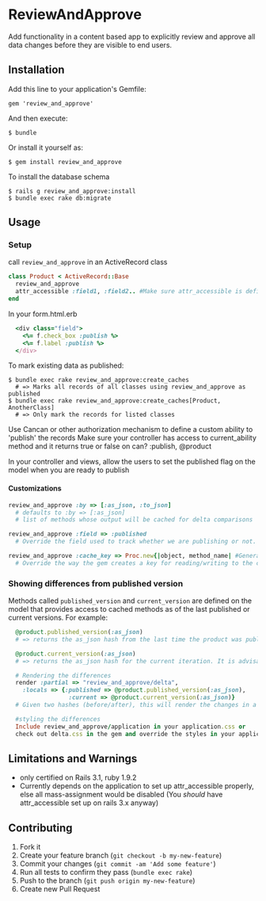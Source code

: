 # ReviewAndApprove

Add functionality in a content based app to explicitly review and approve all data changes before they are visible to end users.

## Installation

Add this line to your application's Gemfile:

    gem 'review_and_approve'

And then execute:

    $ bundle

Or install it yourself as:

    $ gem install review_and_approve

To install the database schema

    $ rails g review_and_approve:install
    $ bundle exec rake db:migrate

## Usage

### Setup
call `review_and_approve` in an ActiveRecord class

```ruby
class Product < ActiveRecord::Base
  review_and_approve
  attr_accessible :field1, :field2.. #Make sure attr_accessible is defined properly
end
```

In your form.html.erb 
```ruby
  <div class="field">
    <%= f.check_box :publish %>
    <%= f.label :publish %>
  </div>
```

To mark existing data as published:

    $ bundle exec rake review_and_approve:create_caches 
      # => Marks all records of all classes using review_and_approve as published
    $ bundle exec rake review_and_approve:create_caches[Product, AnotherClass]
      # => Only mark the records for listed classes

Use Cancan or other authorization mechanism to define a custom ability to 'publish' the records
Make sure your controller has access to current_ability method and it returns true or false on can? :publish, @product

In your controller and views, allow the users to set the published flag on the model when you are ready to publish

#### Customizations

```ruby
review_and_approve :by => [:as_json, :to_json]
  # defaults to :by => [:as_json] 
  # list of methods whose output will be cached for delta comparisons

review_and_approve :field => :published 
  # Override the field used to track whether we are publishing or not.

review_and_approve :cache_key => Proc.new{|object, method_name| #Generate key string}
  # Override the way the gem creates a key for reading/writing to the cache
```

### Showing differences from published version
Methods called `published_version` and `current_version` are defined on the model that provides access to cached methods as of the last published or current versions. For example:

```ruby
  @product.published_version(:as_json)   
  # => returns the as_json hash from the last time the product was published

  @product.current_version(:as_json)
  # => returns the as_json hash for the current iteration. It is advisable to use this to avoid getting bogged down by changes to date/time and other fields because of just saving and retrieving from your cache(i.e. database)

  # Rendering the differences
  render :partial => "review_and_approve/delta", 
    :locals => {:published => @product.published_version(:as_json),
                 :current => @product.current_version(:as_json)}
  # Given two hashes (before/after), this will render the changes in a table

  #styling the differences
  Include review_and_approve/application in your application.css or
  check out delta.css in the gem and override the styles in your application
```

## Limitations and Warnings
* only certified on Rails 3.1, ruby 1.9.2
* Currently depends on the application to set up attr_accessible properly, else all mass-assignment would be disabled (You *should* have attr_accessible set up on rails 3.x anyway)


## Contributing

1. Fork it
2. Create your feature branch (`git checkout -b my-new-feature`)
3. Commit your changes (`git commit -am 'Add some feature'`)
4. Run all tests to confirm they pass (`bundle exec rake`)
5. Push to the branch (`git push origin my-new-feature`)
6. Create new Pull Request
